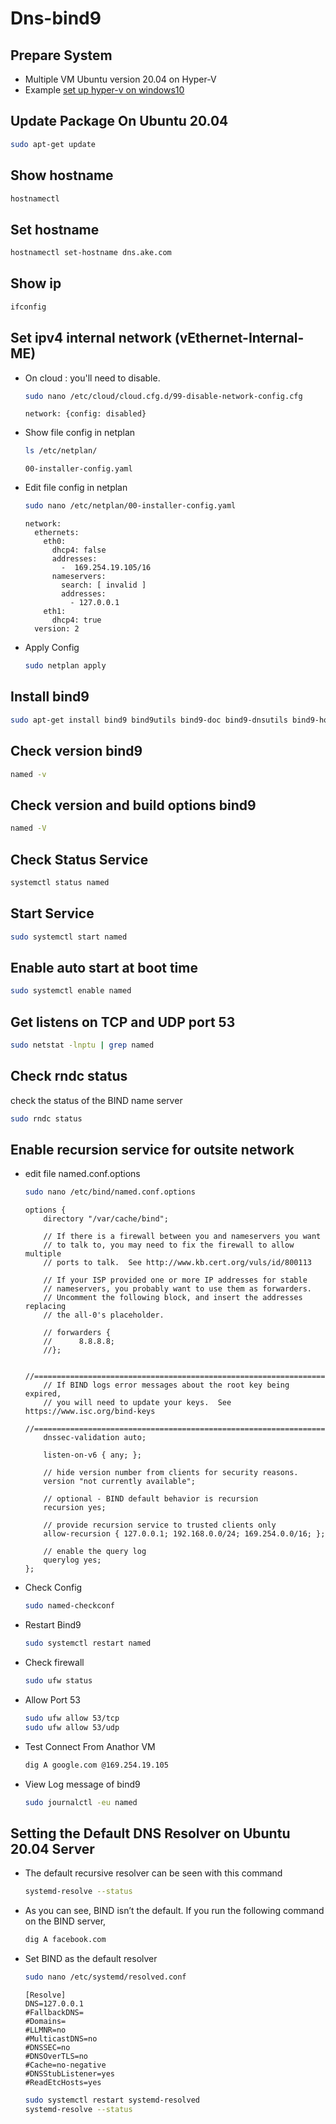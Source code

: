 # **Dns-bind9**

## Prepare System
- Multiple VM Ubuntu version 20.04 on Hyper-V
- Example  [set up hyper-v on windows10]
## Update Package On Ubuntu 20.04
```sh
sudo apt-get update
```
## Show hostname
```sh
hostnamectl
```
## Set hostname
```sh
hostnamectl set-hostname dns.ake.com
```
## Show ip
```sh
ifconfig
```
## Set ipv4 internal network (vEthernet-Internal-ME)
- On cloud : you'll need to disable.
  ```sh
  sudo nano /etc/cloud/cloud.cfg.d/99-disable-network-config.cfg
  ```
  ```console
  network: {config: disabled}
  ```
- Show file config in netplan
  ```sh
  ls /etc/netplan/
  ```
  ```console
  00-installer-config.yaml
  ```
- Edit file config in netplan
  ```sh
  sudo nano /etc/netplan/00-installer-config.yaml
  ```
  ```console
  network:
    ethernets:
      eth0:
        dhcp4: false
        addresses:
          -  169.254.19.105/16
        nameservers:
          search: [ invalid ]
          addresses:
            - 127.0.0.1
      eth1:
        dhcp4: true
    version: 2
  ```
- Apply Config
  ```sh
  sudo netplan apply
  ```
## Install bind9
```sh
sudo apt-get install bind9 bind9utils bind9-doc bind9-dnsutils bind9-host
```
## Check version bind9
```sh
named -v
```
## Check version and build options bind9
```sh
named -V
```
## Check Status Service
```sh
systemctl status named
```
## Start Service
```sh
sudo systemctl start named
```
## Enable auto start at boot time
```sh
sudo systemctl enable named
```
## Get listens on TCP and UDP port 53
```sh
sudo netstat -lnptu | grep named
```
## Check rndc status
check the status of the BIND name server
```sh
sudo rndc status
```
## Enable recursion service for outsite network
- edit file named.conf.options
    ```sh
    sudo nano /etc/bind/named.conf.options
    ```
    ```console
    options {
        directory "/var/cache/bind";

        // If there is a firewall between you and nameservers you want
        // to talk to, you may need to fix the firewall to allow multiple
        // ports to talk.  See http://www.kb.cert.org/vuls/id/800113

        // If your ISP provided one or more IP addresses for stable
        // nameservers, you probably want to use them as forwarders.
        // Uncomment the following block, and insert the addresses replacing
        // the all-0's placeholder.

        // forwarders {
        //      8.8.8.8;
        //};

        //========================================================================
        // If BIND logs error messages about the root key being expired,
        // you will need to update your keys.  See https://www.isc.org/bind-keys
        //========================================================================
        dnssec-validation auto;

        listen-on-v6 { any; };

        // hide version number from clients for security reasons.
        version "not currently available";

        // optional - BIND default behavior is recursion
        recursion yes;

        // provide recursion service to trusted clients only
        allow-recursion { 127.0.0.1; 192.168.0.0/24; 169.254.0.0/16; };

        // enable the query log
        querylog yes;
    };
    ```
-  Check Config
    ```sh
    sudo named-checkconf
    ```
- Restart Bind9
   ```sh
   sudo systemctl restart named
   ```
- Check firewall
  ```sh
  sudo ufw status
  ```
- Allow Port 53
  ```sh
  sudo ufw allow 53/tcp
  sudo ufw allow 53/udp
  ```
- Test Connect From Anathor VM
  ```sh
  dig A google.com @169.254.19.105
  ```
- View Log message of bind9
  ```sh
  sudo journalctl -eu named
  ```
## Setting the Default DNS Resolver on Ubuntu 20.04 Server
- The default recursive resolver can be seen with this command
  ```sh
  systemd-resolve --status
  ```
- As you can see, BIND isn’t the default. If you run the following command on the BIND server,
  ```sh
  dig A facebook.com
  ```
- Set BIND as the default resolver
  ```sh
  sudo nano /etc/systemd/resolved.conf
  ```
  ```console
  [Resolve]
  DNS=127.0.0.1
  #FallbackDNS=
  #Domains=
  #LLMNR=no
  #MulticastDNS=no
  #DNSSEC=no
  #DNSOverTLS=no
  #Cache=no-negative
  #DNSStubListener=yes
  #ReadEtcHosts=yes
  ```
  ```sh
  sudo systemctl restart systemd-resolved
  systemd-resolve --status
  ```

[set up hyper-v on windows10]: <https://github.com/EknarongAphiphutthikul/Hyper-V>